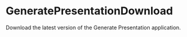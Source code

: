 # GeneratePresentationDownload
Download the latest version of the Generate Presentation application.
